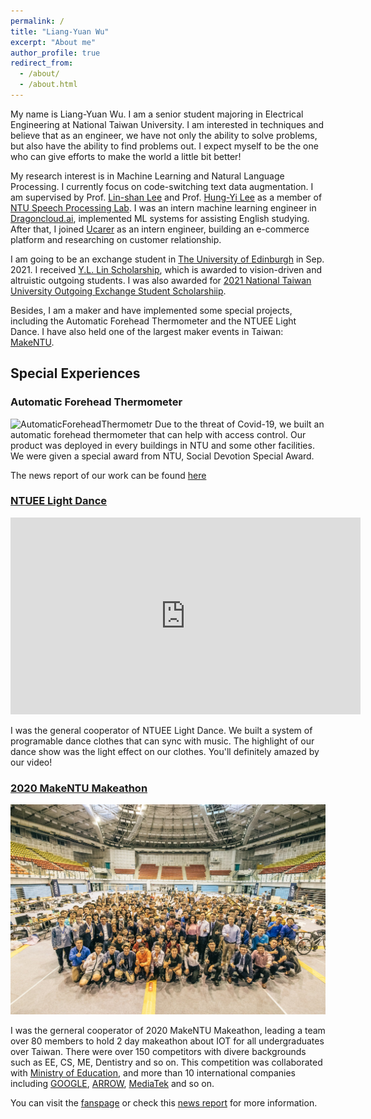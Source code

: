 ```yaml
---
permalink: /
title: "Liang-Yuan Wu"
excerpt: "About me"
author_profile: true
redirect_from: 
  - /about/
  - /about.html
---
```


My name is Liang-Yuan Wu. I am a senior student majoring in Electrical Engineering at National Taiwan University. I am interested in techniques and believe that as an engineer, we have not only the ability to solve problems, but also have the ability to find problems out. I expect myself to be the one who can give efforts to make the world a little bit better!

My research interest is in Machine Learning and Natural Language Processing. I currently focus on code-switching text data augmentation. I am supervised by Prof. [Lin-shan Lee](http://speech.ee.ntu.edu.tw/previous_version/lslNew.htm) and Prof. [Hung-Yi Lee](http://speech.ee.ntu.edu.tw/~tlkagk/)  as a member of [NTU Speech Processing Lab](http://speech.ee.ntu.edu.tw/). I was an intern machine learning engineer in [Dragoncloud.ai](http://www.abc123.ai), implemented ML systems for assisting English studying. After that, I joined [Ucarer](https://ucarer.tw) as an intern engineer, building an e-commerce platform and researching on customer relationship.

I am going to be an exchange student in [The University of Edinburgh](https://www.ed.ac.uk) in Sep. 2021. I received [Y.L. Lin Scholarship]('https://scholarship.ylledu.org.tw/'), which is awarded to vision-driven and altruistic outgoing students. I was also awarded for [2021 National Taiwan University Outgoing Exchange Student Scholarshiip](https://oia.ntu.edu.tw/en/page/index/menu_sn/2561).

Besides, I am a maker and have implemented some special projects, including the Automatic Forehead Thermometer and the NTUEE Light Dance. I have also held one of the largest maker events in Taiwan: [MakeNTU](https://make.ntuee.org/).

## Special Experiences

### Automatic Forehead Thermometer

![AutomaticForeheadThermometr](/images/aft.jpg)
Due to the threat of Covid-19, we built an automatic forehead thermometer that can help with access control. Our product was deployed in every buildings in NTU and some other facilities. We were given a special award from NTU, Social Devotion Special Award.

The news report of our work can be found [here](https://flipedu.parenting.com.tw/article/6004)

### [NTUEE Light Dance](https://www.youtube.com/watch?v=OTdngU70CHo)

<iframe width="560" height="315" src="https://www.youtube.com/embed/OTdngU70CHo" frameborder="0" allow="accelerometer; autoplay; clipboard-write; encrypted-media; gyroscope; picture-in-picture" allowfullscreen></iframe>

I was the general cooperator of NTUEE Light Dance. We built a system of programable dance clothes that can sync with music. The highlight of our dance show was the light effect on our clothes. You'll definitely amazed by our video!

### [2020 MakeNTU Makeathon](https://make.ntuee.org)

![MakeNTU](/images/makentu.jpg)

I was the gerneral cooperator of 2020 MakeNTU Makeathon, leading a team over 80 members to hold 2 day makeathon about IOT for all undergraduates over Taiwan. There were over 150 competitors with divere backgrounds such as EE, CS, ME, Dentistry and so on. This competition was collaborated with [Ministry of Education](https://english.moe.gov.tw/mp-1.html), and more than 10 international companies including [GOOGLE](https://about.google), [ARROW](https://www.arrow.com), [MediaTek](https://www.mediatek.com) and so on.

You can visit the [fanspage](https://www.facebook.com/makentu.ntuee) or check this [news report](https://udn.com/news/story/6928/4927267) for more information.

<script type="text/javascript" id="clustrmaps" src="//clustrmaps.com/map_v2.js?d=M4p_l6n5ib-q6crlKCjrubCiYwR9okn5aM-Pc5vrlOM&cl=ffffff&w=a"></script>